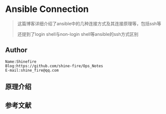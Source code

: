 # Ansible Connection

> 这篇博客详细介绍了ansible中的几种连接方式及其连接原理等，包括ssh等
>
> 还提到了login shell与non-login shell等ansible的ssh方式区别



## Author

```
Name:Shinefire
Blog:https://github.com/shine-fire/Ops_Notes
E-mail:shine_fire@qq.com
```



## 原理介绍





## 参考文献

